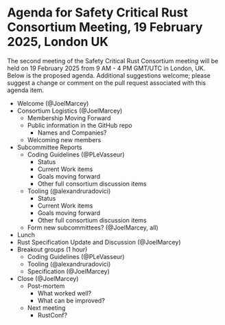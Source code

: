 # Agenda for Safety Critical Rust Consortium Meeting, 19 February 2025, London UK

The second meeting of the Safety Critical Rust Consortium meeting will be held on 19 February 2025 from 9 AM - 4 PM GMT/UTC in London, UK. Below is the proposed agenda. Additional suggestions welcome; please suggest a change or comment on the pull request associated with this agenda item.

- Welcome (@JoelMarcey)
- Consortium Logistics (@JoelMarcey)
  - Membership Moving Forward
  - Public information in the GitHub repo
    - Names and Companies?
  - Welcoming new members
- Subcommittee Reports
  - Coding Guidelines (@PLeVasseur)
    - Status
    - Current Work items
    - Goals moving forward
    - Other full consortium discussion items
  - Tooling (@alexandruradovici)
    - Status
    - Current Work items
    - Goals moving forward
    - Other full consortium discussion items
  - Form new subcommittees? (@JoelMarcey, all)
- Lunch
- Rust Specification Update and Discussion (@JoelMarcey)
- Breakout groups (1 hour)
  - Coding Guidelines (@PLeVasseur)
  - Tooling (@alexandruradovici)
  - Specification (@JoelMarcey)
- Close (@JoelMarcey)
  - Post-mortem
    - What worked well?
    - What can be improved?
  - Next meeting
    - RustConf?
    


